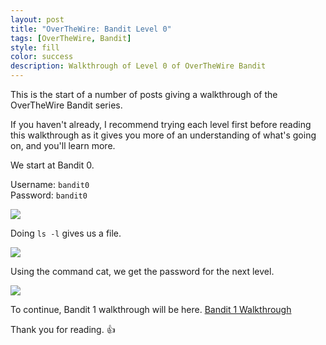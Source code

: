 ```yaml
---
layout: post
title: "OverTheWire: Bandit Level 0"
tags: [OverTheWire, Bandit]
style: fill
color: success
description: Walkthrough of Level 0 of OverTheWire Bandit
---
```


This is the start of a number of posts giving a walkthrough of the OverTheWire Bandit series.

If you haven't already, I recommend trying each level first before reading this walkthrough as it gives you more of an understanding of what's going on, and you'll learn more.

We start at Bandit 0.

Username: `bandit0`  
Password: `bandit0`

![](/assets/posts/OverTheWire/Bandit/Bandit0/Level0-1.png)

Doing `ls -l` gives us a file.

![](/assets/posts/OverTheWire/Bandit/Bandit0/Level0-2.png)

Using the command cat, we get the password for the next level.

![](/assets/posts/OverTheWire/Bandit/Bandit0/Level0-3.png)

To continue, Bandit 1 walkthrough will be here. [Bandit 1 Walkthrough]()

Thank you for reading. :+1: